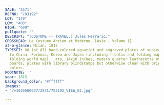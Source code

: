```yaml
---
SALE: '2571'
REFNO: "783192"
LOT: "170"
LOW: "400"
HIGH: "600"
pullquote: ''
DESCRIPT: "(COSTUME -- TRAVEL.) Jules Ferrario."
CROSSHEAD: Le Costume Ancien et Moderne. [Asia - Volume 1].
at-a-glance: Milan, 1815
TYPESET: 86 (of 87) hand-colored aquatint and engraved plates of subjects relating
  to China, Formosa, Korea and Japan (including frontis and folding map of Asia, lacking
  folding world map).  4to, 14x10 inches, modern quarter leatherette over marbled
  boards; plates with library blindstamps but otherwise clean with bright original
  colors.
FOOTNOTE: ''
year: 1815
background_color: "#ffffff"
images:
- "/v1620660637/2571/783192_VIEW_02.jpg"

---
```

